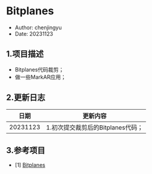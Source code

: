 # Bitplanes
 - Author: chenjingyu 
 - Date: 20231123

## 1.项目描述
 - Bitplanes代码裁剪；
 - 做一些MarkAR应用；

## 2.更新日志
| 日期       | 更新内容                   |
|----------|------------------------|
| 20231123 | 1.初次提交裁剪后的Bitplanes代码； |

## 3.参考项目
 - [1] [Bitplanes](https://github.com/halismai/bitplanes)

